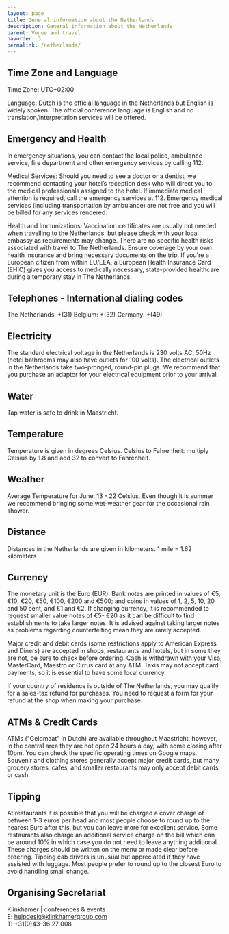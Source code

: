 ```yaml
---
layout: page
title: General information about the Netherlands 
description: General information about the Netherlands 
parent: Venue and travel
navorder: 3
permalink: /netherlands/
---
```



Time Zone and Language
----------------------
Time Zone: UTC+02:00

Language: Dutch is the official language in the Netherlands but English is widely spoken.
The official conference language is English and no translation/interpretation services will be offered.

Emergency and Health
--------------------
In emergency situations, you can contact the local police, ambulance service, fire department and other emergency services by calling 112.

Medical Services:
Should you need to see a doctor or a dentist, we recommend contacting your hotel’s reception desk who will direct you to the medical professionals assigned to the hotel. If immediate medical attention is required, call the emergency services at 112. Emergency medical services (including transportation by ambulance) are not free and you will be billed for any services rendered.

Health and Immunizations:
Vaccination certificates are usually not needed when travelling to the Netherlands, but please check with your local embassy as requirements may change.
There are no specific health risks associated with travel to The Netherlands. Ensure coverage by your own health insurance and bring necessary documents on the trip. If you're a European citizen from within EU/EEA, a European Health Insurance Card (EHIC) gives you access to medically necessary, state-provided healthcare during a temporary stay in The Netherlands.

Telephones - International dialing codes
----------------------------------------
The Netherlands: +(31)
Belgium: +(32)
Germany: +(49)

Electricity
-----------
The standard electrical voltage in the Netherlands is 230 volts AC, 50Hz (hotel bathrooms may also have outlets for 100 volts). The electrical outlets in the Netherlands take two-pronged, round-pin plugs. We recommend that you purchase an adaptor for your electrical equipment prior to your arrival.

Water
-----
Tap water is safe to drink in Maastricht.

Temperature
-----------
Temperature is given in degrees Celsius.
Celsius to Fahrenheit: multiply Celsius by 1.8 and add 32 to convert to Fahrenheit.

Weather
-------
Average Temperature for June: 13 - 22 Celsius. Even though it is summer we recommend bringing some wet-weather gear for the occasional rain shower.

Distance
--------
Distances in the Netherlands are given in kilometers.
1 mile = 1.62 kilometers

Currency
--------
The monetary unit is the Euro (EUR). Bank notes are printed in values of €5, €10, €20, €50, €100, €200 and €500; and coins in values of 1, 2, 5, 10, 20 and 50 cent, and €1 and €2. If changing currency, it is recommended to request smaller value notes of €5- €20 as it can be difficult to find establishments to take larger notes. It is advised against taking larger notes as problems regarding counterfeiting mean they are rarely accepted.

Major credit and debit cards (some restrictions apply to American Express and Diners) are accepted in shops, restaurants and hotels, but in some they are not, be sure to check before ordering. Cash is withdrawn with your Visa, MasterCard, Maestro or Cirrus card at any ATM. Taxis may not accept card payments, so it is essential to have some local currency.

If your country of residence is outside of The Netherlands, you may qualify for a sales-tax refund for purchases. You need to request a form for your refund at the shop when making your purchase.

ATMs & Credit Cards
-------------------
ATMs ("Geldmaat" in Dutch) are available throughout Maastricht, however, in the central area they are not open 24 hours a day, with some closing after 10pm. You can check the specific operating times on Google maps. Souvenir and clothing stores generally accept major credit cards, but many grocery stores, cafes, and smaller restaurants may only accept debit cards or cash.

Tipping
-------
At restaurants it is possible that you will be charged a cover charge of between 1-3 euros per head and most people choose to round up to the nearest Euro after this, but you can leave more for excellent service. Some restaurants also charge an additional service charge on the bill which can be around 10% in which case you do not need to leave anything additional. These charges should be written on the menu or made clear before ordering. Tipping cab drivers is unusual but appreciated if they have assisted with luggage. Most people prefer to round up to the closest Euro to avoid handling small change.

Organising Secretariat
----------------------
Klinkhamer | conferences & events  
E: helpdesk@klinkhamergroup.com  
T: +31(0)43-36 27 008

